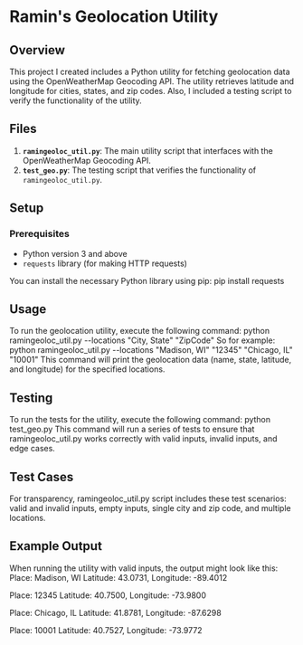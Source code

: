 # Ramin's Geolocation Utility

## Overview

This project I created includes a Python utility for fetching geolocation data using the OpenWeatherMap Geocoding API. The utility retrieves latitude and longitude for cities, states, and zip codes. Also, I included a testing script to verify the functionality of the utility.

## Files

1. **`ramingeoloc_util.py`**: The main utility script that interfaces with the OpenWeatherMap Geocoding API.
2. **`test_geo.py`**: The testing script that verifies the functionality of `ramingeoloc_util.py`.

## Setup

### Prerequisites

- Python version 3 and above
- `requests` library (for making HTTP requests)

You can install the necessary Python library using pip: pip install requests

## Usage

To run the geolocation utility, execute the following command: python ramingeoloc_util.py --locations "City, State" "ZipCode"
So for example: python ramingeoloc_util.py --locations "Madison, WI" "12345" "Chicago, IL" "10001"
This command will print the geolocation data (name, state, latitude, and longitude) for the specified locations.

## Testing

To run the tests for the utility, execute the following command: python test_geo.py
This command will run a series of tests to ensure that ramingeoloc_util.py works correctly with valid inputs, invalid inputs, and edge cases.

## Test Cases

For transparency, ramingeoloc_util.py script includes these test scenarios: valid and invalid inputs, empty inputs, single city and zip code, and multiple locations.

## Example Output

When running the utility with valid inputs, the output might look like this:
Place: Madison, WI
Latitude: 43.0731, Longitude: -89.4012

Place: 12345
Latitude: 40.7500, Longitude: -73.9800

Place: Chicago, IL
Latitude: 41.8781, Longitude: -87.6298

Place: 10001
Latitude: 40.7527, Longitude: -73.9772






